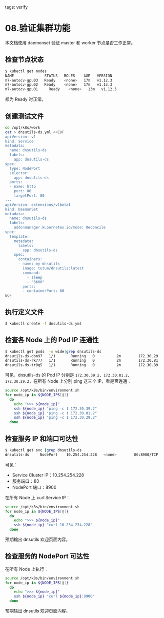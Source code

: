 <!-- toc -->

tags: verify

# 08.验证集群功能

本文档使用 daemonset 验证 master 和 worker 节点是否工作正常。

## 检查节点状态

``` bash
$ kubectl get nodes
NAME              STATUS   ROLES    AGE   VERSION
m7-autocv-gpu03   Ready    <none>   17m   v1.12.3
m7-autocv-gpu02   Ready    <none>   17m   v1.12.3
m7-autocv-gpu01     Ready    <none>   13m   v1.12.3
```
都为 Ready 时正常。

## 创建测试文件

``` bash
cd /opt/k8s/work
cat > dnsutils-ds.yml <<EOF
apiVersion: v1
kind: Service
metadata:
  name: dnsutils-ds
  labels:
    app: dnsutils-ds
spec:
  type: NodePort
  selector:
    app: dnsutils-ds
  ports:
  - name: http
    port: 80
    targetPort: 80
---
apiVersion: extensions/v1beta1
kind: DaemonSet
metadata:
  name: dnsutils-ds
  labels:
    addonmanager.kubernetes.io/mode: Reconcile
spec:
  template:
    metadata:
      labels:
        app: dnsutils-ds
    spec:
      containers:
      - name: my-dnsutils
        image: tutum/dnsutils:latest
        command:
          - sleep
          - "3600"
        ports:
        - containerPort: 80
EOF
```

## 执行定义文件

``` bash
$ kubectl create -f dnsutils-ds.yml
```

## 检查各 Node 上的 Pod IP 连通性

``` bash
$ kubectl get pods  -o wide|grep dnsutils-ds
dnsutils-ds-dbn97   1/1       Running   0          2m        172.30.29.2   m7-autocv-gpu02
dnsutils-ds-rk777   1/1       Running   0          2m        172.30.81.2   m7-autocv-gpu01
dnsutils-ds-tr9g5   1/1       Running   0          2m        172.30.39.2   m7-autocv-gpu03
```

可见，dnsutils-ds 的 Pod IP 分别是 `172.30.39.2`、`172.30.81.2`、`172.30.29.2`，在所有 Node 上分别 ping 这三个 IP，看是否连通：

``` bash
source /opt/k8s/bin/environment.sh
for node_ip in ${NODE_IPS[@]}
  do
    echo ">>> ${node_ip}"
    ssh ${node_ip} "ping -c 1 172.30.39.2"
    ssh ${node_ip} "ping -c 1 172.30.81.2"
    ssh ${node_ip} "ping -c 1 172.30.29.2"
  done
```

## 检查服务 IP 和端口可达性

``` bash
$ kubectl get svc |grep dnsutils-ds
dnsutils-ds     NodePort    10.254.254.228   <none>        80:8900/TCP   4m
```

可见：

+ Service Cluster IP：10.254.254.228
+ 服务端口：80
+ NodePort 端口：8900

在所有 Node 上 curl Service IP：

``` bash
source /opt/k8s/bin/environment.sh
for node_ip in ${NODE_IPS[@]}
  do
    echo ">>> ${node_ip}"
    ssh ${node_ip} "curl 10.254.254.228"
  done
```

预期输出 dnsutils 欢迎页面内容。

## 检查服务的 NodePort 可达性

在所有 Node 上执行：

``` bash
source /opt/k8s/bin/environment.sh
for node_ip in ${NODE_IPS[@]}
  do
    echo ">>> ${node_ip}"
    ssh ${node_ip} "curl ${node_ip}:8900"
  done
```

预期输出 dnsutils 欢迎页面内容。
